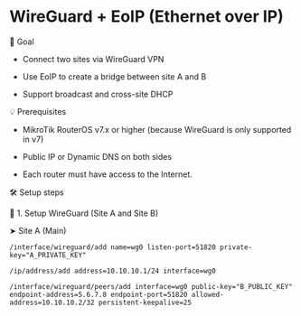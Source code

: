 # WireGuard + EoIP (Ethernet over IP)


🎯 Goal

- Connect two sites via WireGuard VPN

- Use EoIP to create a bridge between site A and B

- Support broadcast and cross-site DHCP

💡 Prerequisites

- MikroTik RouterOS v7.x or higher (because WireGuard is only supported in v7)

- Public IP or Dynamic DNS on both sides

- Each router must have access to the Internet.

🛠️ Setup steps

🔐 1. Setup  WireGuard (Site A and Site B)

➤ Site A (Main)
```
/interface/wireguard/add name=wg0 listen-port=51820 private-key="A_PRIVATE_KEY"

/ip/address/add address=10.10.10.1/24 interface=wg0

/interface/wireguard/peers/add interface=wg0 public-key="B_PUBLIC_KEY" endpoint-address=5.6.7.8 endpoint-port=51820 allowed-address=10.10.10.2/32 persistent-keepalive=25
```
